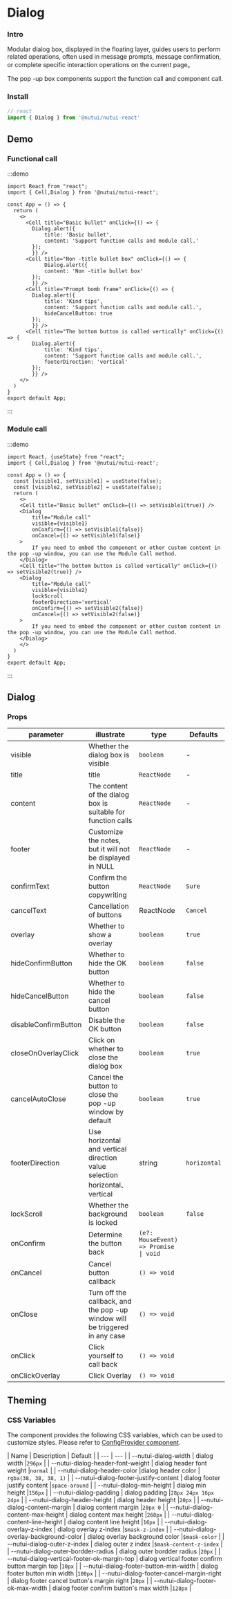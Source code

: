 #  Dialog 

### Intro

Modular dialog box, displayed in the floating layer, guides users to perform related operations, often used in message prompts, message confirmation, or complete specific interaction operations on the current page。

The pop -up box components support the function call and component call.

### Install

```ts
// react
import { Dialog } from '@nutui/nutui-react'
```


## Demo

### Functional call

:::demo

```tsx
import React from "react";
import { Cell,Dialog } from '@nutui/nutui-react';

const App = () => {
  return (
    <>
      <Cell title="Basic bullet" onClick={() => {
        Dialog.alert({
            title: 'Basic bullet',
            content: 'Support function calls and module call.'
        });
        }} />
      <Cell title="Non -title bullet box" onClick={() => {
            Dialog.alert({
            content: 'Non -title bullet box'
        });
        }} />
      <Cell title="Prompt bomb frame" onClick={() => {
        Dialog.alert({
            title: 'Kind tips',
            content: 'Support function calls and module call.',
            hideCancelButton: true
        });
        }} />
      <Cell title="The bottom button is called vertically" onClick={() => {
        Dialog.alert({
            title: 'Kind tips',
            content: 'Support function calls and module call.',
            footerDirection: 'vertical'
        });
        }} />
    </>
  )
}
export default App;
```

:::

### Module call

:::demo

```tsx
import React, {useState} from "react";
import { Cell,Dialog } from '@nutui/nutui-react';

const App = () => {
  const [visible1, setVisible1] = useState(false);
  const [visible2, setVisible2] = useState(false);
  return (
    <>
    <Cell title="Basic bullet" onClick={() => setVisible1(true)} />
    <Dialog 
        title="Module call"
        visible={visible1}
        onConfirm={() => setVisible1(false)}
        onCancel={() => setVisible1(false)}
    >
        If you need to embed the component or other custom content in the pop -up window, you can use the Module Call method.
    </Dialog>
    <Cell title="The bottom button is called vertically" onClick={() => setVisible2(true)} />
    <Dialog 
        title="Module call"
        visible={visible2}
        lockScroll
        footerDirection='vertical'
        onConfirm={() => setVisible2(false)}
        onCancel={() => setVisible2(false)}
    >
        If you need to embed the component or other custom content in the pop -up window, you can use the Module Call method.
    </Dialog>
    </>
  )
}
export default App;
```

:::

## Dialog

### Props

| parameter         | illustrate                             | type   | Defaults           |
|--------------|----------------------------------|--------|------------------|
| visible | Whether the dialog box is visible| `boolean`| - |
| title | title| `ReactNode` | -|
| content| The content of the dialog box is suitable for function calls | `ReactNode` | -|
| footer | Customize the notes, but it will not be displayed in NULL     | `ReactNode` | - |
| confirmText | Confirm the button copywriting| `ReactNode` | `Sure` |
| cancelText | Cancellation of buttons | ReactNode | `Cancel` |
| overlay | Whether to show a overlay | `boolean` | `true` |
| hideConfirmButton| Whether to hide the OK button | `boolean` | `false` |
| hideCancelButton| Whether to hide the cancel button | `boolean` | `false`|
| disableConfirmButton| Disable the OK button | `boolean` | `false`|
| closeOnOverlayClick| Click on whether to close the dialog box| `boolean` | `true`|
| cancelAutoClose| Cancel the button to close the pop -up window by default| `boolean` | `true`|
| footerDirection|Use horizontal and vertical direction value selection horizontal、vertical  | string | `horizontal`             |
| lockScroll| Whether the background is locked| `boolean` | `false`|
| onConfirm  | Determine the button back | `(e?: MouseEvent) => Promise \| void` |
| onCancel  | Cancel button callback | `() => void` |
| onClose  | Turn off the callback, and the pop -up window will be triggered in any case | `() => void` |
| onClick  | Click yourself to call back | `() => void` |
| onClickOverlay | Click Overlay | `() => void` |

## Theming

### CSS Variables

The component provides the following CSS variables, which can be used to customize styles. Please refer to [ConfigProvider component](#/en-US/component/configprovider).

| Name | Description | Default |
| --- | --- |
| --nutui-dialog-width | dialog width |`296px` |
| --nutui-dialog-header-font-weight | dialog header font weight |`normal` |
| --nutui-dialog-header-color |dialog header color | `rgba(38, 38, 38, 1)` |
| --nutui-dialog-footer-justify-content | dialog footer justify content  |`space-around` |
| --nutui-dialog-min-height | dialog min height |`156px` |
| --nutui-dialog-padding | dialog padding |`28px 24px 16px 24px` |
| --nutui-dialog-header-height | dialog header height |`20px` |
| --nutui-dialog-content-margin | dialog content margin  |`20px 0` |
| --nutui-dialog-content-max-height | dialog content max height  |`268px` |
| --nutui-dialog-content-line-height | dialog content line height |`16px` |
| --nutui-dialog-overlay-z-index | dialog overlay z-index |`$mask-z-index` |
| --nutui-dialog-overlay-background-color | dialog overlay background color |`$mask-color` |
| --nutui-dialog-outer-z-index | dialog outer z index |`$mask-content-z-index` |
| --nutui-dialog-outer-bordder-radius | dialog outer bordder radius |`20px` |
| --nutui-dialog-vertical-footer-ok-margin-top | dialog vertical footer confirm button margin top |`10px` |
| --nutui-dialog-footer-button-min-width | dialog footer button min width |`100px` |
| --nutui-dialog-footer-cancel-margin-right | dialog footer cancel button's margin right |`20px` |
| --nutui-dialog-footer-ok-max-width | dialog footer confirm button's max width |`128px` |

